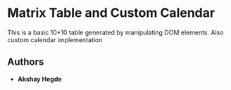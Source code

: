 # Matrix Table and Custom Calendar

This is a basic 10*10 table generated by manipulating DOM elements. Also custom calendar implementation


## Authors

* **Akshay Hegde**


